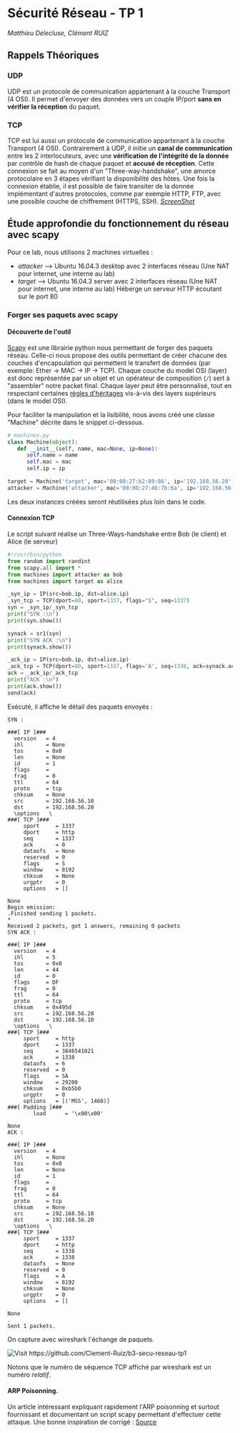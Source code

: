 # Sécurité Réseau - TP 1
_Matthieu Delecluse, Clément RUIZ_

## Rappels Théoriques
### UDP
UDP est un protocole de communication appartenant à la couche Transport (4 OSI). Il permet d'envoyer des données vers un couple IP/port **sans en vérifier la réception** du paquet.

### TCP
TCP est lui aussi un protocole de communication appartenant à la couche Transport (4 OSI). Contrairement à UDP, il initie un **canal de communication** entre les 2 interlocuteurs, avec une **vérification de l'intégrité de la donnée** par contrôle de hash de chaque paquet et **accusé de réception**. Cette connexion se fait au moyen d'un "Three-way-handshake", une amorce protocolaire en 3 étapes vérifiant la disponibilité des hôtes. Une fois la connexion établie, il est possible de faire transiter de la donnée implémentant d'autres protocoles, comme par exemple HTTP, FTP, avec une possible couche de chiffrement (HTTPS, SSH). _[ScreenShot](https://github.com/Clement-Ruiz/b3-secu-reseau-tp1/)_

## Étude approfondie du fonctionnement du réseau avec scapy
Pour ce lab, nous utilisons 2 machines virtuelles :
* _attacker_   --> Ubuntu 16.04.3 desktop avec 2 interfaces réseau (Une NAT pour internet, une interne au lab)
* _target_     --> Ubuntu 16.04.3 server avec 2 interfaces réseau (Une NAT pour internet, une interne au lab)
   Héberge un serveur HTTP écoutant sur le port 80

### Forger ses paquets avec scapy
#### Découverte de l'outil
[Scapy](https://scapy.readthedocs.io/en/latest) est une librairie python nous permettant de forger des paquets réseau. Celle-ci nous propose des outils permettant de créer chacune des couches d'encapsulation qui permettent le transfert de données (par exemple: Ether -> MAC -> IP -> TCP). Chaque couche du model OSI (layer) est donc représentée par un objet et un opérateur de composition (`/`) sert à "assembler" notre packet final. Chaque layer peut être personnalisé, tout en respectant certaines [règles d'héritages](https://scapy.readthedocs.io/en/latest/usage.html#stacking-layers) vis-à-vis des layers supérieurs (dans le model OSI).

Pour faciliter la manipulation et la lisibilité, nous avons créé une classe "Machine" décrite dans le snippet ci-dessous.
```python
# machines.py
class Machine(object):
   def __init__(self, name, mac=None, ip=None):
      self.name = name
      self.mac = mac
      self.ip = ip

target = Machine('target', mac='08:00:27:b2:89:86', ip='192.168.56.20')
attacker = Machine('attacker', mac='08:00:27:46:7b:6a', ip='192.168.56.10')
```
Les deux instances créées seront réutilisées plus loin dans le code.

#### Connexion TCP
Le script suivant réalise un Three-Ways-handshake entre Bob (le client) et Alice (le serveur)
```python
#!/usr/bin/python
from random import randint
from scapy.all import *
from machines import attacker as bob
from machines import target as alice

_syn_ip = IP(src=bob.ip, dst=alice.ip)
_syn_tcp = TCP(dport=80, sport=1337, flags="S", seq=1337)
syn = _syn_ip/_syn_tcp
print("SYN :\n")
print(syn.show())

synack = sr1(syn)
print("SYN ACK :\n")
print(synack.show())

_ack_ip = IP(src=bob.ip, dst=alice.ip)
_ack_tcp = TCP(dport=80, sport=1337, flags='A', seq=1338, ack=synack.ack)
ack = _ack_ip/_ack_tcp
print("ACK :\n")
print(ack.show())
send(ack)
```
Exécuté, il affiche le détail des paquets envoyés :
```
SYN :

###[ IP ]###
  version   = 4
  ihl       = None
  tos       = 0x0
  len       = None
  id        = 1
  flags     =
  frag      = 0
  ttl       = 64
  proto     = tcp
  chksum    = None
  src       = 192.168.56.10
  dst       = 192.168.56.20
  \options   \
###[ TCP ]###
     sport     = 1337
     dport     = http
     seq       = 1337
     ack       = 0
     dataofs   = None
     reserved  = 0
     flags     = S
     window    = 8192
     chksum    = None
     urgptr    = 0
     options   = []

None
Begin emission:
.Finished sending 1 packets.
*
Received 2 packets, got 1 answers, remaining 0 packets
SYN ACK :

###[ IP ]###
  version   = 4
  ihl       = 5
  tos       = 0x0
  len       = 44
  id        = 0
  flags     = DF
  frag      = 0
  ttl       = 64
  proto     = tcp
  chksum    = 0x495d
  src       = 192.168.56.20
  dst       = 192.168.56.10
  \options   \
###[ TCP ]###
     sport     = http
     dport     = 1337
     seq       = 3846541021
     ack       = 1338
     dataofs   = 6
     reserved  = 0
     flags     = SA
     window    = 29200
     chksum    = 0xb5b0
     urgptr    = 0
     options   = [('MSS', 1460)]
###[ Padding ]###
        load      = '\x00\x00'

None
ACK :

###[ IP ]###
  version   = 4
  ihl       = None
  tos       = 0x0
  len       = None
  id        = 1
  flags     =
  frag      = 0
  ttl       = 64
  proto     = tcp
  chksum    = None
  src       = 192.168.56.10
  dst       = 192.168.56.20
  \options   \
###[ TCP ]###
     sport     = 1337
     dport     = http
     seq       = 1338
     ack       = 1338
     dataofs   = None
     reserved  = 0
     flags     = A
     window    = 8192
     chksum    = None
     urgptr    = 0
     options   = []

None
.
Sent 1 packets.
```

On capture avec wireshark l'échange de paquets.

<img src="https://github.com/Clement-Ruiz/b3-secu-reseau" alt="Visit https://github.com/Clement-Ruiz/b3-secu-reseau-tp1"/>

Notons que le numéro de séquence TCP affiché par wireshark est un numéro _relatif_.

#### ARP Poisonning.
Un article intéressant expliquant rapidement l'ARP poisonning et surtout fournissant et documentant un script scapy permettant d'effectuer cette attaque. Une bonne inspiration de corrigé : [Source](https://medium.com/@ismailakkila/black-hat-python-arp-cache-poisoning-with-scapy-7cb1d8b9d242)
